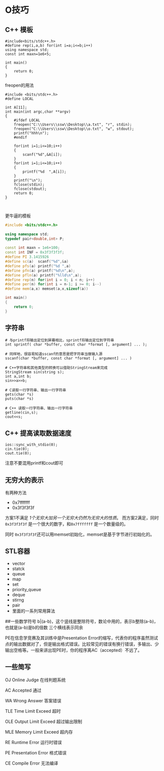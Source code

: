 # O技巧

## C++ 模板

```
#include<bits/stdc++.h>
#define rep(i,a,b) for(int i=a;i<=b;i++)
using namespace std;
const int maxn=1e6+5;

int main()
{
    return 0;
}
```

freopen的用法
```
#include <bits/stdc++.h>
#define LOCAL

int A[11];
int main(int argc,char **argv)
{
	#ifdef LOCAL
    freopen("C:\\Users\\ssw\\Desktop\\a.txt", "r", stdin);
	freopen("C:\\Users\\ssw\\Desktop\\o.txt", "w", stdout);
	printf("hhh\n");
    #endif
	
	for(int i=1;i<=10;i++)
	{
		scanf("%d",&A[i]);
	}	
	for(int i=1;i<=10;i++)
	{
		printf("%d  ",A[i]);
	}
	printf("\n");
	fclose(stdin);
	fclose(stdout);
	return 0;
}



```

更牛逼的模板
```cpp
#include <bits/stdc++.h>
  
using namespace std;
typedef pair<double,int> P;
  
const int maxn = 1e6+100;
const int INF = 0x3f3f3f3f;
#define PI 3.1415926
#define sc(a)  scanf("%d",&a)
#define pfs(a) printf("%d ",a)
#define pfn(a) printf("%d\n",a);
#define pfln(a) printf("%lld\n",a);
#define rep(n) for(int i = 0; i < n; i++)
#define per(n) for(int i = n-1; i >= 0; i--)
#define mem(a,x) memset(a,x,sizeof(a))

int main()
{
    return 0;
}
```

## 字符串
```
# 与printf将输出定位到屏幕相比，sprintf将输出定位到字符串
int sprintf( char *buffer, const char *format [, argument] ... );

# 同样地，很容易知道sscanf的意思是把字符串当做输入源
sscanf(char *buffer, const char *format [, argument] ... )

# C++字符串和其他类型的转换可以借助StringStream来完成
StringStream sin(string s);
int a,int b;
sin>>a>>b;

# C读取一行字符串、输出一行字符串
gets(char *s)
puts(char *s)

# C++ 读取一行字符串、输出一行字符串
getline(cin,s);
cout<<s;
```




## C++ 提高读取数据速度
	ios::sync_with_stdio(0);
	cin.tie(0);
	cout.tie(0);
注意不要混用printf和cout即可


##  无穷大的表示
有两种方法
*  0x7fffffff
*  0x3f3f3f3f

方案1不满足 *1个无穷大加另一个无穷大仍然为无穷大的性质*。
而方案2满足，同时`0x3f3f3f3f` 是一个很大的数字，和`0x7fffffff` 是一个数量级的。

同时 `0x3f3f3f3f`还可以用memset初始化，memset是基于字节进行初始化的。


## STL容器

* vector
* statck
* queue
* map
* set
* priority_queue
* deque
* stirng
* pair
* <algorithm>里面的一系列常用算法


##一些数学符号
b|(a-b)，这个竖线是整除符号，数论中用的，表示b整除(a-b)，也就是(a-b)是b的倍数
三个横线表示同余



PE在信息学竞赛及其训练中是Presentation Error的缩写，代表你的程序虽然测试点的输出数据对了，但是输出格式错误。比较常见的错误有换行错误，多输出、少输出空格等。一般来讲出现PE时，你的程序离AC（accepted）不远了。


## 一些简写

  OJ
  Online Judge
  在线判题系统


  AC
  Accepted
  通过


  WA
  Wrong Answer
  答案错误


  TLE
  Time Limit Exceed
  超时


  OLE
  Output Limit Exceed
  超过输出限制


  MLE
  Memory Limit Exceed
  超内存


  RE
  Runtime Error
  运行时错误


  PE
  Presentation Error
  格式错误

  CE
  Compile Error
  无法编译